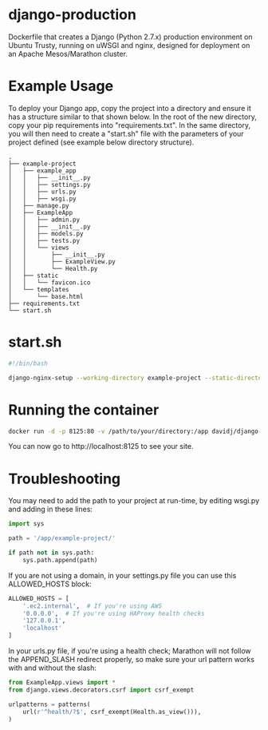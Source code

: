 # django-production
Dockerfile that creates a Django (Python 2.7.x) production environment on Ubuntu Trusty, running on uWSGI and nginx, designed for deployment on an Apache Mesos/Marathon cluster.

# Example Usage

To deploy your Django app, copy the project into a directory and ensure it has a structure similar to that shown below. In the root of the new directory, copy your pip requirements into "requirements.txt". In the same directory, you will then need to create a "start.sh" file with the parameters of your project defined (see example below directory structure).

```
.
├── example-project
│   ├── example_app
│   │   ├── __init__.py
│   │   ├── settings.py
│   │   ├── urls.py
│   │   ├── wsgi.py
│   ├── manage.py
│   ├── ExampleApp
│   │   ├── admin.py
│   │   ├── __init__.py
│   │   ├── models.py
│   │   ├── tests.py
│   │   └── views
│   │       ├── __init__.py
│   │       ├── ExampleView.py
│   │       └── Health.py
│   ├── static
│   │   └── favicon.ico
│   └── templates
│       └── base.html
├── requirements.txt
└── start.sh
```

# start.sh

```bash
#!/bin/bash

django-nginx-setup --working-directory example-project --static-directory static --static-alias /static --wsgi-module example_app.wsgi
```

# Running the container

```bash
docker run -d -p 8125:80 -v /path/to/your/directory:/app davidj/django-production
```

You can now go to http://localhost:8125 to see your site.

# Troubleshooting

You may need to add the path to your project at run-time, by editing wsgi.py and adding in these lines:

```python
import sys

path = '/app/example-project/'

if path not in sys.path:
    sys.path.append(path)
```

If you are not using a domain, in your settings.py file you can use this ALLOWED_HOSTS block:

```python
ALLOWED_HOSTS = [
    '.ec2.internal',  # If you're using AWS
    '0.0.0.0',  # If you're using HAProxy health checks
    '127.0.0.1',
    'localhost'
]
```

In your urls.py file, if you're using a health check; Marathon will not follow the APPEND_SLASH redirect properly, so make sure your url pattern works with and without the slash:

```python
from ExampleApp.views import *
from django.views.decorators.csrf import csrf_exempt

urlpatterns = patterns(
    url(r'^health/?$', csrf_exempt(Health.as_view())),
)
```
